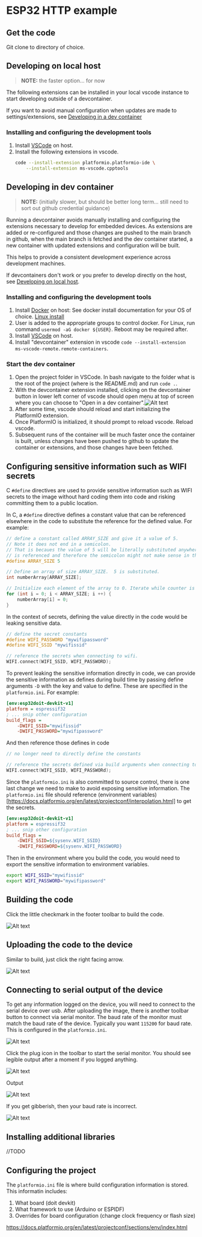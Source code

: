 # ESP32 HTTP example
## Get the code
Git clone to directory of choice.

## Developing on local host
> **NOTE:**
> the faster option... for now

The following extensions can be installed in your local vscode instance to start developing outside of a devcontainer.

If you want to avoid manual configuration when updates are made to settings/extensions, see [Developing in a dev container](#developing-in-dev-container)

### Installing and configuring the development tools
1. Install [VSCode](https://code.visualstudio.com/download) on host.
2. Install the following extensions in vscode.
    ```bash
    code --install-extension platformio.platformio-ide \
        --install-extension ms-vscode.cpptools
    ```

## Developing in dev container
> **NOTE:**
> (initially slower, but should be better long term... still need to sort out github credential guidance)

Running a devcontainer avoids manually installing and configuring the extensions necessary to develop for embedded devices.
As extensions are added or re-configured and those changes are pushed to the main branch in github, when the main branch is fetched and the dev container started, a new container with updated extensions and configuration will be built.

This helps to provide a consistent development experience across development machines.

If devcontainers don't work or you prefer to develop directly on the host, see [Developing on local host](#developing-on-local-host).

### Installing and configuring the development tools
1. Install [Docker](https://www.docker.com/get-started/) on host: See docker install documentation for your OS of choice. [Linux install](https://docs.docker.com/desktop/install/linux-install/)
2. User is added to the appropriate groups to control docker. For Linux, run command `usermod -aG docker ${USER}`. Reboot may be required after.
3. Install [VSCode](https://code.visualstudio.com/download) on host.
4. Install "devcontainer" extension in vscode `code --install-extension ms-vscode-remote.remote-containers`.

### Start the dev container
1. Open the project folder in VSCode. In bash navigate to the folder what is the root of the project (where is the README.md) and run `code .`.
2. With the devcontainer extension installed, clicking on the devcontainer button in lower left corner of vscode should open menu at top of screen where you can choose to "Open in a dev container".![Alt text](images/image.png)
3. After some time, vscode should reload and start initializing the PlatformIO extension.
4. Once PlatformIO is initialized, it should prompt to reload vscode.  Reload vscode.
5. Subsequent runs of the container will be much faster once the container is built, unless changes have been pushed to github to update the container or extensions, and those changes have been fetched.

## Configuring sensitive information such as WIFI secrets
C `#define` directives are used to provide sensitive information such as WIFI secrets to the image without hard coding them into code and risking committing them to a public location.

In C, a `#define` directive defines a constant value that can be referenced elsewhere in the code to substitute the reference for the defined value.  For example:
```c
// define a constant called ARRAY_SIZE and give it a value of 5. 
// Note it does not end in a semicolon.  
// That is becaues the value of 5 will be literally substituted anywhere the "ARRAY_SIZE" constant
// is referenced and therefore the semicolon might not make sense in the context of the substitution.
#define ARRAY_SIZE 5

// Define an array of size ARRAY_SIZE.  5 is substituted.
int numberArray[ARRAY_SIZE];

// Initialize each element of the array to 0. Iterate while counter is less than ARRAY_SIZE. 5 is substituted.
for (int i = 0; i < ARRAY_SIZE; i ++) {
    numberArray[i] = 0;
}
```

In the context of secrets, defining the value directly in the code would be leaking sensitive data.
```c
// define the secret constants
#define WIFI_PASSWORD "mywifipassword"
#define WIFI_SSID "mywifissid"

// reference the secrets when connecting to wifi.
WIFI.connect(WIFI_SSID, WIFI_PASSWORD);
```

To prevent leaking the sensitive information directly in code, we can provide the sensitive information as defines during build time by passing define arguments `-D` with the key and value to define. These are specified in the `platformio.ini`. For example:
```ini
[env:esp32doit-devkit-v1]
platform = espressif32
; ... snip other configuration
build_flags =
    -DWIFI_SSID="mywifissid"
    -DWIFI_PASSWORD="mywifipassword"
``` 

And then reference those defines in code
```c
// no longer need to directly define the constants

// reference the secrets defined via build arguments when connecting to wifi.
WIFI.connect(WIFI_SSID, WIFI_PASSWORd);
```

Since the `platformio.ini` is also committed to source control, there is one last change we need to make to avoid exposing sensitive information. The `platformio.ini` file should reference (environment variables)[https://docs.platformio.org/en/latest/projectconf/interpolation.html] to get the secrets.

```ini
[env:esp32doit-devkit-v1]
platform = espressif32
; ... snip other configuration
build_flags =
    -DWIFI_SSID=${sysenv.WIFI_SSID}
    -DWIFI_PASSWORD=${sysenv.WIFI_PASSWORD}
```

Then in the environment where you build the code, you would need to export the sensitive information to environment variables.
```bash
export WIFI_SSID="mywifissid"
export WIFI_PASSWORD="mywifipassword"
```

## Building the code
Click the little checkmark in the footer toolbar to build the code.

![Alt text](images/build.png)

## Uploading the code to the device
Similar to build, just click the right facing arrow.

![Alt text](images/upload.png)

## Connecting to serial output of the device
To get any information logged on the device, you will need to connect to the serial device over usb.  After uploading the image, there is another toolbar button to connect via serial monitor. The baud rate of the monitor must match the baud rate of the device. Typically you want `115200` for baud rate. This is configured in the `platformio.ini`.

![Alt text](images/baud-rate.png)

Click the plug icon in the toolbar to start the serial monitor.  You should see legible output after a moment if you logged anything.

![Alt text](images/serial-monitor.png)

Output

![Alt text](images/example-output.png)


If you get gibberish, then your baud rate is incorrect.

![Alt text](images/gibberish.png)

## Installing additional libraries
//TODO

## Configuring the project
The `platformio.ini` file is where build configuration information is stored.  This informatin includes:
1. What board (doit devkit)
2. What framework to use (Arduino or ESPIDF)
3. Overrides for board configuration (change clock frequency or flash size)

https://docs.platformio.org/en/latest/projectconf/sections/env/index.html
